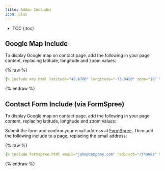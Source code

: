 ```yaml
---
title: Addon Includes
icon: plus
---
```


* TOC
{:toc}

## Google Map Include

To display Google map on contact page, add the following in your page content, replacing latitude, longitude and zoom values:

{% raw %}
```yaml
{% include map.html latitude="40.6700" longitude="-73.9400" zoom="16" %}
```
{% endraw %}

## Contact Form Include (via FormSpree)

To display Google map on contact page, add the following in your page content, replacing latitude, longitude and zoom values:

Submit the form and confirm your email address at [FormSpree](https://formspree.io/). Then add the following include to a page, replacing the email address:

{% raw %}
```yaml
{% include formspree.html email="john@company.com" redirect="/thanks" %}
```
{% endraw %}
